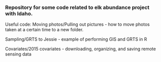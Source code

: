 ###  Repository for some code related to elk abundance project with Idaho. 

Useful code: 
Moving photos/Pulling out pictures - how to move photos taken at a certain time 
to a new folder. 

Sampling/GRTS to Jessie - example of performing GIS and GRTS in R

Covariates/2015 covariates - downloading, organizing, and saving remote sensing data

